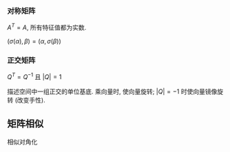 ### 对称矩阵

$A^{T}=A$, 所有特征值都为实数.

$(\sigma(\alpha),\beta)=(\alpha, \sigma(\beta))$

### 正交矩阵

$Q^{T}=Q^{-1}$ 且 $\vert Q\vert =1$

描述空间中一组正交的单位基底. 乘向量时, 使向量旋转; $\vert Q\vert=-1$ 时使向量镜像旋转 (改变手性).

## 矩阵相似

相似对角化


